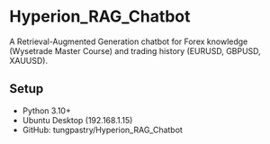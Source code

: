 # Hyperion_RAG_Chatbot
A Retrieval-Augmented Generation chatbot for Forex knowledge (Wysetrade Master Course) and trading history (EURUSD, GBPUSD, XAUUSD).

## Setup
- Python 3.10+
- Ubuntu Desktop (192.168.1.15)
- GitHub: tungpastry/Hyperion_RAG_Chatbot